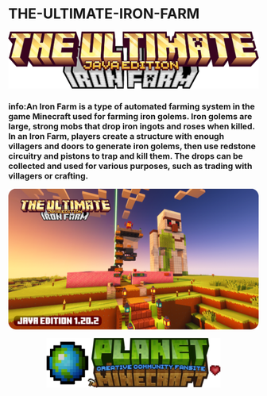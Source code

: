 # THE-ULTIMATE-IRON-FARM
![Logo](https://github.com/NotAGanesh/THE-ULTIMATE-IRON-FARM/blob/main/Assets/logo.png)
<h3>info:An Iron Farm is a type of automated farming system in the game Minecraft used for farming iron golems. Iron golems are large, strong mobs that drop iron ingots and roses when killed. In an Iron Farm, players create a structure with enough villagers and doors to generate iron golems, then use redstone circuitry and pistons to trap and kill them. The drops can be collected and used for various purposes, such as trading with villagers or crafting.</h3>

![Cover](https://github.com/NotAGanesh/THE-ULTIMATE-IRON-FARM/blob/main/Assets/Cover.png "Cover")
<center><a href="https://www.planetminecraft.com/project/iron-farm-5845479/"><img src="https://github.com/NotAGanesh/THE-ULTIMATE-IRON-FARM/blob/main/Assets/planet_minecraft.png?raw=true" alt="Planet Minecraft" style="width:350px;height:100px;"></a></center>

